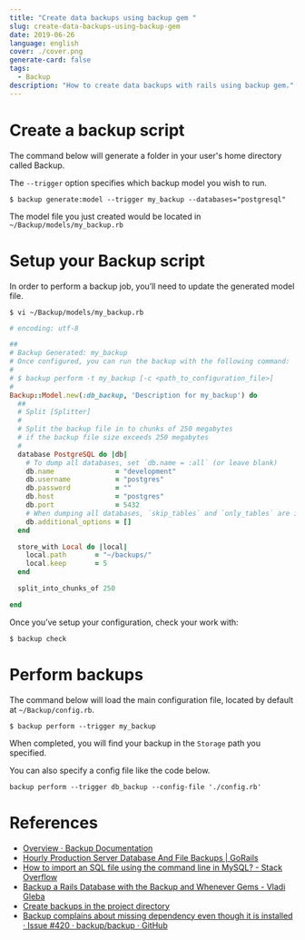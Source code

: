 ```yaml
---
title: "Create data backups using backup gem "
slug: create-data-backups-using-backup-gem
date: 2019-06-26
language: english
cover: ./cover.png
generate-card: false
tags:
  - Backup
description: "How to create data backups with rails using backup gem."
---
```

# Create a backup script

The command below will generate a folder in your user's home directory called Backup.

The `--trigger` option specifies which backup model you wish to run.

```
$ backup generate:model --trigger my_backup --databases="postgresql"
```

The model file you just created would be located in `~/Backup/models/my_backup.rb`


# Setup your Backup script
In order to perform a backup job, you’ll need to update the generated model file.

```
$ vi ~/Backup/models/my_backup.rb
```

```ruby
# encoding: utf-8

##
# Backup Generated: my_backup
# Once configured, you can run the backup with the following command:
#
# $ backup perform -t my_backup [-c <path_to_configuration_file>]
#
Backup::Model.new(:db_backup, 'Description for my_backup') do
  ##
  # Split [Splitter]
  #
  # Split the backup file in to chunks of 250 megabytes
  # if the backup file size exceeds 250 megabytes
  #
  database PostgreSQL do |db|
    # To dump all databases, set `db.name = :all` (or leave blank)
    db.name               = "development"
    db.username           = "postgres"
    db.password           = ""
    db.host               = "postgres"
    db.port               = 5432
    # When dumping all databases, `skip_tables` and `only_tables` are ignored.
    db.additional_options = []
  end

  store_with Local do |local|
    local.path       = "~/backups/"
    local.keep       = 5
  end

  split_into_chunks_of 250

end
```

Once you’ve setup your configuration, check your work with:

```
$ backup check
```

# Perform backups

The command below will load the main configuration file, located by default at `~/Backup/config.rb`.

```
$ backup perform --trigger my_backup
```
When completed, you will find your backup in the `Storage` path you specified. 

You can also specify a config file like the code below.

```
backup perform --trigger db_backup --config-file './config.rb'
```

# References 
- [Overview · Backup Documentation](http://backup.github.io/backup/v4/)
- [Hourly Production Server Database And File Backups | GoRails](https://gorails.com/guides/hourly-production-server-database-and-file-backups)
- [How to import an SQL file using the command line in MySQL? - Stack Overflow](https://stackoverflow.com/questions/17666249/how-to-import-an-sql-file-using-the-command-line-in-mysql)
- [Backup a Rails Database with the Backup and Whenever Gems - Vladi Gleba](http://vladigleba.com/blog/2014/06/30/backup-a-rails-database-with-the-backup-and-whenever-gems/)
- [Create backups in the project directory](https://github.com/brewbit/brewbit.com/tree/master/backup)
- [Backup complains about missing dependency even though it is installed · Issue #420 · backup/backup · GitHub](https://github.com/backup/backup/issues/420)
